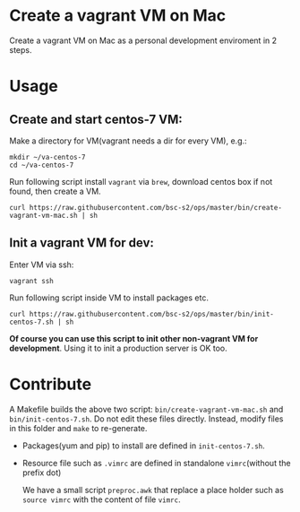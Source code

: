 #  Create a vagrant VM on Mac

Create a vagrant VM on Mac as a personal development enviroment in 2 steps.

#   Usage

##  Create and start centos-7 VM:

Make a directory for VM(vagrant needs a dir for every VM), e.g.:

```
mkdir ~/va-centos-7
cd ~/va-centos-7
```

Run following script install `vagrant` via `brew`, download centos box if not found,
then create a VM.

```
curl https://raw.githubusercontent.com/bsc-s2/ops/master/bin/create-vagrant-vm-mac.sh | sh
```

## Init a vagrant VM for dev:

Enter VM via ssh:

```
vagrant ssh
```

Run following script inside VM to install packages etc.

```
curl https://raw.githubusercontent.com/bsc-s2/ops/master/bin/init-centos-7.sh | sh
```

**Of course you can use this script to init other non-vagrant VM for
development**.
Using it to init a production server is OK too.


#   Contribute

A Makefile builds the above two script: `bin/create-vagrant-vm-mac.sh` and
`bin/init-centos-7.sh`.
Do not edit these files directly.
Instead, modify files in this folder and `make` to re-generate.

-   Packages(yum and pip) to install are defined in `init-centos-7.sh`.

-   Resource file such as `.vimrc` are defined in standalone `vimrc`(without the prefix dot)

    We have a small script `preproc.awk` that replace a place holder such as `source
    vimrc` with the content of file `vimrc`.

